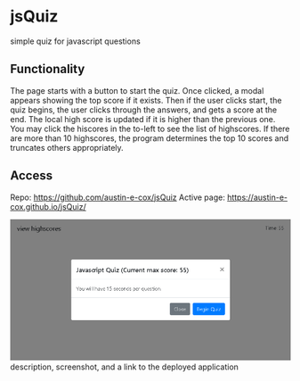 # jsQuiz
simple quiz for javascript questions

## Functionality
The page starts with a button to start the quiz.
Once clicked, a modal appears showing the top score if it exists.
Then if the user clicks start, the quiz begins, the user clicks through the answers, and gets a score at the end.
The local high score is updated if it is higher than the previous one.
You may click the hiscores in the to-left to see the list of highscores. If there are more than 10 highscores, the program determines the top 10 scores and truncates others appropriately.

## Access
Repo: https://github.com/austin-e-cox/jsQuiz
Active page: https://austin-e-cox.github.io/jsQuiz/

![Page preview](/js_quiz_preview.png?raw=true "Page Preview")
description, screenshot, and a link to the deployed application
